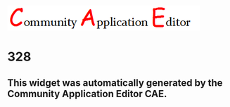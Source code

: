 ![CAE](https://github.com/PhilCAEOrg/frontendComponent-328/blob/gh-pages/img/logo.png)  

328
===================


This widget was automatically generated by the Community Application Editor CAE.  
---------------
